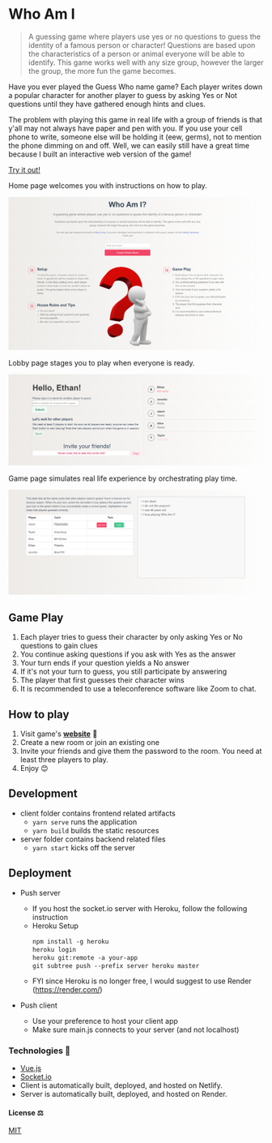 # Who Am I

> A guessing game where players use yes or no questions to guess the identity of a famous person or character! Questions are based upon the characteristics of a person or animal everyone will be able to identify. This game works well with any size group, however the larger the group, the more fun the game becomes.

Have you ever played the Guess Who name game? Each player writes down a popular character for another player to guess by asking Yes or Not questions until they have gathered enough hints and clues. 

The problem with playing this game in real life with a group of friends is that y'all may not always have paper and pen with you. If you use your cell phone to write, someone else will be holding it (eew, germs), not to mention the phone dimming on and off. Well, we can easily still have a great time because I built an interactive web version of the game! 

[Try it out!](https://who-am-i-webapp.netlify.app/)

Home page welcomes you with instructions on how to play.

![alt text](screenshots/home.png)

Lobby page stages you to play when everyone is ready.

![alt text](screenshots/lobby.png)

Game page simulates real life experience by orchestrating play time.

![alt text](screenshots/game.png)

## Game Play
1. Each player tries to guess their character by only asking Yes or No questions to gain clues
1. You continue asking questions if you ask with Yes as the answer
1. Your turn ends if your question yields a No answer
1. If it's not your turn to guess, you still participate by answering
1. The player that first guesses their character wins
1. It is recommended to use a teleconference software like Zoom to chat.

## How to play
1. Visit game's **[website](https://who-am-i-webapp.netlify.app/)** 🔗
2. Create a new room or join an existing one
3. Invite your friends and give them the password to the room. You need at least three players to play.
4. Enjoy 😊

## Development
- client folder contains frontend related artifacts
  - ```yarn serve``` runs the application
  - ```yarn build``` builds the static resources
- server folder contains backend related files
  - ```yarn start``` kicks off the server

## Deployment
- Push server
  - If you host the socket.io server with Heroku, follow the following instruction
  - Heroku Setup
      ```
      npm install -g heroku
      heroku login
      heroku git:remote -a your-app
      git subtree push --prefix server heroku master
      ```
  - FYI since Heroku is no longer free, I would suggest to use Render (https://render.com/)

- Push client
  - Use your preference to host your client app
  - Make sure main.js connects to your server (and not localhost)

### Technologies 🔧
+ [Vue.js](https://vuejs.org/)
+ [Socket.io](https://socket.io/)
+ Client is automatically built, deployed, and hosted on Netlify. 
+ Server is automatically built, deployed, and hosted on Render.

#### License ⚖️
[MIT](https://en.wikipedia.org/wiki/MIT_License)
